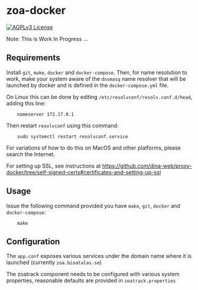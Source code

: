 # zoa-docker

[![AGPLv3 License](http://img.shields.io/badge/license-AGPLv3-blue.svg)](https://github.com/bioatlas/zoa-docker/blob/master/LICENSE)

Note: This is Work In Progress ...

## Requirements

Install `git`, `make`, `docker` and `docker-compose`. Then, for name resolution to work, make your system aware of the `dnsmasq` name resolver that will be launched by docker and is defined in the `docker-compose.yml` file. 

On Linux this can be done by editing `/etc/resolvconf/resolv.conf.d/head`, adding this line:

		nameserver 172.17.0.1

Then restart `resolvconf` using this command:

		sudo systemctl restart resolvconf.service

For variations of how to do this on MacOS and other platforms, please search the Internet.

For setting up SSL, see instructions at <https://github.com/dina-web/proxy-docker/tree/self-signed-certs#certificates-and-setting-up-ssl>

## Usage

Issue the following command provided you have `make`, `git`, `docker` and `docker-compose`:

		make

## Configuration

The `app.conf` exposes various services under the domain name where it is launched (currently `zoa.bioatalas.se`)

The zoatrack component needs to be configured with various system properties, reasonable defaults are provided in `zoatrack.properties`

